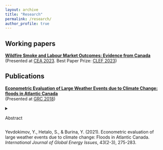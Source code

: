```yaml
---
layout: archive
title: "Research"
permalink: /research/
author_profile: true
---
```


## Working papers

**[Wildfire Smoke and Labour Market Outcomes: Evidence from Canada](https://stanhetalo.github.io/files/paper1.pdf)** <br />
(Presented at [CEA 2023](https://www.economics.ca/cpages/cea2023). Best Paper Prize: [CLEF 2023](https://www.sfu.ca/economics/community/news/2023/06/wildfire-smoke-and-labour-market-outcomes--phd-paper-runner-up-f.html))

## Publications

**[Econometric Evaluation of Large Weather Events due to Climate Change: floods in Atlantic Canada](https://www.inderscienceonline.com/doi/abs/10.1504/IJGEI.2021.115149)** <br />
(Presented at [GRC 2018](https://grc.unbgsa.ca/grc-2018/#home))
<details>
<summary>

Abstract

</summary>
      
Climate change increases frequency of large weather events such as floods, storm surges, cyclones, hurricanes, high-speed winds, thunderstorms, snowstorms, blizzards, extreme temperatures, and others. All these events lead to a significant economic damage to property, infrastructure, and human health. Historically Atlantic Canada has been vulnerable to flooding. Therefore, the goal of this study is to establish a relationship between socio-economic, climatological as well as direct flood factors and economic loss from floods in Atlantic Canada. First, this study evaluates probability of floods in Atlantic Canada due to hydrological as well as climatological factors. Second, it tests the hypothesis of an increasing frequency of floods in the future due to climate change. Coupled with economic losses from floods defined earlier, it will give us a possibility to evaluate the expected damage from floods in Atlantic Canada due to climate change to justify investment into mitigation measures.
</details> 
      
Yevdokimov, Y., Hetalo, S., & Burina, Y. (2021). Econometric evaluation of large weather events due to climate change: Floods in Atlantic Canada. _International Journal of Global Energy Issues_, 43(2-3), 275-283.
